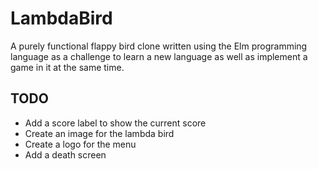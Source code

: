 # LambdaBird
A purely functional flappy bird clone written using the Elm programming language as a challenge to learn a new language as well as implement a game in it at the same time.

## TODO
- Add a score label to show the current score
- Create an image for the lambda bird
- Create a logo for the menu
- Add a death screen

